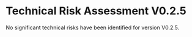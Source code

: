 # Technical Risk Assessment V0.2.5

No significant technical risks have been identified for version V0.2.5.
